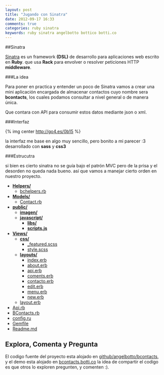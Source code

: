 ```yaml
---
layout: post
title: "Jugando con Sinatra"
date: 2012-09-17 16:33
comments: true
categories: ruby sinatra
keywords: ruby sinatra angelbotto bottico botti.co
---
```

##Sinatra

[Sinatra](http://sinatrarb.com) es un framework **(DSL)** de desarrollo para aplicaciones web escrito en **Ruby**. que usa **Rack** para envolver o resolver peticiones HTTP **middleware**.

###La idea

Para poner en practica y entender un poco de Sinatra vamos a crear una mini aplicación encargada de almacenar contactos cuyo nombre sera **bcontacts**, los cuales podamos consultar a nivel general o de manera única.

Que contara con API para consumir estos datos mediante json o xml.

###Interfaz 

{% img center http://go4.es/0b15 %}

la interfaz me base en algo muy sencillo, pero bonito a mi parecer :3 desarrollado con **sass** y **css3**

###Estrucutra

si bien es cierto sinatra no se guía bajo el patrón MVC pero de la prisa y el desorden no queda nada bueno. así que vamos a manejar cierto orden en nuestro proyecto.

+ **[Helpers/](https://github.com/angelbotto/bcontacts/tree/master/Helpers)**
	+ [bchelpers.rb](https://github.com/angelbotto/bcontacts/blob/master/Helpers/bchelpers.rb)
+ **[Models/](https://github.com/angelbotto/bcontacts/tree/master/Models)**
	+ [Contact.rb](https://github.com/angelbotto/bcontacts/blob/master/Models/Contact.rb)
+ **[public/](https://github.com/angelbotto/bcontacts/tree/master/public)**
	+ **[imagen/](https://github.com/angelbotto/bcontacts/tree/master/public/imagen)**
	+ **[javascript/](https://github.com/angelbotto/bcontacts/tree/master/public/javascript)**
		+ **[libs/](https://github.com/angelbotto/bcontacts/tree/master/public/javascript/libs)**
		+ **[scripts.js](https://github.com/angelbotto/bcontacts/blob/master/public/javascript/script.js)**
+ **[Views/](https://github.com/angelbotto/bcontacts/tree/master/views)**
	 + **[css/](https://github.com/angelbotto/bcontacts/tree/master/views/css)**
	 	+ [_featured.scss](https://github.com/angelbotto/bcontacts/blob/master/views/css/_features.scss)
	 	+ [style.scss](https://github.com/angelbotto/bcontacts/blob/master/views/css/style.scss)
	 + **[layouts/](https://github.com/angelbotto/bcontacts/tree/master/views/layouts)**
	 	+ [index.erb](https://github.com/angelbotto/bcontacts/blob/master/views/layouts/index.erb)
	 	+ [about.erb](https://github.com/angelbotto/bcontacts/blob/master/views/layouts/about.erb)
	 	+ [api.erb](https://github.com/angelbotto/bcontacts/blob/master/views/layouts/api.erb)
	 	+ [coments.erb](https://github.com/angelbotto/bcontacts/blob/master/views/layouts/coments.erb)
	 	+ [contacto.erb](https://github.com/angelbotto/bcontacts/blob/master/views/layouts/contacto.erb)
	 	+ [edit.erb](https://github.com/angelbotto/bcontacts/blob/master/views/layouts/edit.erb)
	 	+ [menu.erb](https://github.com/angelbotto/bcontacts/blob/master/views/layouts/menu.erb)
	 	+ [new.erb](https://github.com/angelbotto/bcontacts/blob/master/views/layouts/new.erb)
	 + [layout.erb](https://github.com/angelbotto/bcontacts/blob/master/views/layout.erb)
+ [Api.rb](https://github.com/angelbotto/bcontacts/blob/master/Api.rb)
+ [BContacts.rb](https://github.com/angelbotto/bcontacts/blob/master/BContacts.rb)
+ [config.ru](https://github.com/angelbotto/bcontacts/blob/master/config.ru)
+ [Gemfile](https://github.com/angelbotto/bcontacts/blob/master/Gemfile)
+ [Readme.md](https://github.com/angelbotto/bcontacts/blob/master/README.md)


## Explora, Comenta y Pregunta

El codigo fuente del proyecto esta alojado en [github/angelbotto/bcontacts](https://github.com/angelbotto/bcontacts/), y el demo esta alojado en [bcontacts.botti.co](http://bcontacts.botti.co) la idea de compartir el codigo es que otros lo exploren pregunten, y comenten :).




